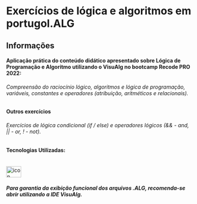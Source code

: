 
# Exercícios de lógica e algoritmos em portugol.ALG

## Informações  


#### Aplicação prática do conteúdo didático apresentado sobre Lógica de Programação e Algoritmo utilizando o VisuAlg no bootcamp Recode PRO 2022:

###### Compreensão do raciocínio lógico, algoritmos e lógica de programação, variáveis, constantes e operadores (atribuição, aritméticos e relacionais).


#### Outros exercícios

###### Exercícios de lógica condicional (if / else) e operadores lógicos (&& - and,  || - or,  ! - not).


#### Tecnologias Utilizadas:  

  
 
<div style="display: inline_block"><br>  
<img align="center" alt="icon Portugol Studio" height="30" width="40" src="http://lite.acad.univali.br/portugol/assets/img/logo.pnghttp://lite.acad.univali.br/portugol/assets/img/logo.png" />
</div>

##### Para garantia da exibição funcional dos arquivos .ALG, recomenda-se abrir utilizando a IDE VisuAlg.

